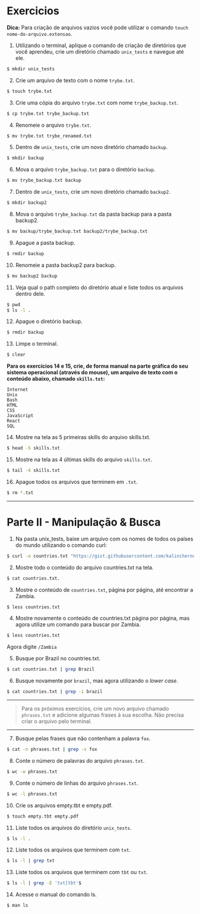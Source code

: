# Exercicios

**Dica:** Para criação de arquivos vazios você pode utilizar o comando `touch nome-do-arquivo.extensao`.

1. Utilizando o terminal, aplique o comando de criação de diretórios que você aprendeu, crie um diretório chamado `unix_tests` e navegue até ele.

```sh
$ mkdir unix_tests
```

2. Crie um arquivo de texto com o nome `trybe.txt`.

```sh
$ touch trybe.txt
```

3. Crie uma cópia do arquivo `trybe.txt` com nome `trybe_backup.txt`.

```sh
$ cp trybe.txt trybe_backup.txt
```

4. Renomeie o arquivo `trybe.txt`.

```sh
$ mv trybe.txt trybe_renamed.txt
```

5. Dentro de `unix_tests`, crie um novo diretório chamado `backup`.

```sh
$ mkdir backup
```

6. Mova o arquivo `trybe_backup.txt` para o diretório `backup`.

```sh
$ mv trybe_backup.txt backup
```

7. Dentro de `unix_tests`, crie um novo diretório chamado `backup2`.

```sh
$ mkdir backup2
```

8. Mova o arquivo `trybe_backup.txt` da pasta backup para a pasta backup2.

```sh
$ mv backup/trybe_backup.txt backup2/trybe_backup.txt
```

9. Apague a pasta backup.

```sh
$ rmdir backup
```

10. Renomeie a pasta backup2 para backup.

```sh
$ mv backup2 backup
```

11. Veja qual o path completo do diretório atual e liste todos os arquivos dentro dele.

```sh
$ pwd
$ ls -l .
```

12. Apague o diretório backup.

```sh
$ rmdir backup
```

13. Limpe o terminal.

```sh
$ clear
```

**Para os exercícios 14 e 15, crie, de forma manual na parte gráfica do seu sistema operacional (através do mouse), um arquivo de texto com o conteúdo abaixo, chamado `skills.txt`:**

```
Internet
Unix
Bash
HTML
CSS
JavaScript
React
SQL
```

14. Mostre na tela as 5 primeiras skills do arquivo skills.txt.

```sh
$ head -5 skills.txt
```

15. Mostre na tela as 4 últimas skills do arquivo `skills.txt`.

```sh
$ tail -4 skills.txt
```

16. Apague todos os arquivos que terminem em `.txt`.

```sh
$ rm *.txt
```

---

# Parte II - Manipulação & Busca

1. Na pasta unix_tests, baixe um arquivo com os nomes de todos os países do mundo utilizando o comando curl:

```sh
$ curl -o countries.txt "https://gist.githubusercontent.com/kalinchernev/486393efcca01623b18d/raw/daa24c9fea66afb7d68f8d69f0c4b8eeb9406e83/countries"
```

2. Mostre todo o conteúdo do arquivo countries.txt na tela.

```sh
$ cat countries.txt.
```

3. Mostre o conteúdo de `countries.txt`, página por página, até encontrar a Zambia.

```sh
$ less countries.txt
```

4. Mostre novamente o conteúdo de countries.txt página por página, mas agora utilize um comando para buscar por Zambia.

```sh
$ less countries.txt
```

Agora digite `/Zambia`

5. Busque por Brazil no countries.txt.

```sh
$ cat countries.txt | grep Brazil
```

6. Busque novamente por `brazil`, mas agora utilizando o _lower case_.

```sh
$ cat countries.txt | grep -i brazil
```

---

> Para os próximos exercícios, crie um novo arquivo chamado `phrases.txt` e adicione algumas frases à sua escolha. Não precisa criar o arquivo pelo terminal.

---

7. Busque pelas frases que não contenham a palavra `fox`.

```sh
$ cat -n phrases.txt | grep -v fox
```

8. Conte o número de palavras do arquivo `phrases.txt`.

```sh
$ wc -w phrases.txt
```

9. Conte o número de linhas do arquivo `phrases.txt`.

```sh
$ wc -l phrases.txt
```

10. Crie os arquivos empty.tbt e empty.pdf.

```sh
$ touch empty.tbt empty.pdf
```

11. Liste todos os arquivos do diretório `unix_tests`.

```sh
$ ls -l .
```

12. Liste todos os arquivos que terminem com `txt`.

```sh
$ ls -l | grep txt
```

13. Liste todos os arquivos que terminem com `tbt` ou `txt`.

```sh
$ ls -l | grep -E 'txt|tbt'$
```

14. Acesse o manual do comando ls.

```sh
$ man ls
```

